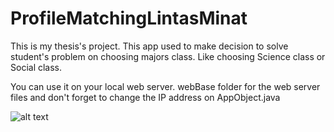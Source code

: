 # ProfileMatchingLintasMinat

This is my thesis's project.
This app used to make decision to solve student's problem on choosing majors class.
Like choosing Science class or Social class.

You can use it on your local web server.
webBase folder for the web server files and don't forget to change the IP address on AppObject.java

![alt text](https://previews.dropbox.com/p/thumb/AA90qaM9x_zUovyhkSSw1Ul-e_NLBu8p48mqax8ZJoh5kshYfRPWp7g2jhgTOZgOF2C8iLEbZFS0uO0An_mu5lmhgUPiiS3xGzgBaD3yAbr-Em8qpzVBRVu7GWvY4REAZ_DZu0rpW2H5juFLlY4Bwp_GQhvDb0DG17PTCJ4znM3SphmvOkGikoq4eW47wL6JKV3dOZSx8LQLmHR3GKppXDbBLBxMWr_Dn2AsFZVj_B37SrXIhYh-p3Fafa0WApO77XDRZiwjq4JiTLP6eaK9CvoV8ETZXlqP-sUYWYskjW65dOFHw2YcmvvfTvhCXEVtfShC0yA0npqdAI85z8RuNq4dIJ45vM7HBbmp6TqU0ofLqA/p.png?fv_content=true&size_mode=5)
